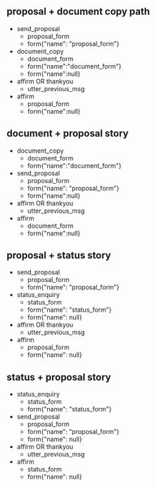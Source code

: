 ## proposal + document copy path
* send_proposal
    - proposal_form
    - form{"name": "proposal_form"}
* document_copy
    - document_form
    - form{"name":"document_form"}
    - form{"name":null}
* affirm OR thankyou
    - utter_previous_msg
* affirm
    - proposal_form
    - form{"name":null}

## document + proposal story
* document_copy
    - document_form
    - form{"name":"document_form"}
* send_proposal
    - proposal_form
    - form{"name": "proposal_form"}
    - form{"name":null}
* affirm OR thankyou
    - utter_previous_msg
* affirm
    - document_form
    - form{"name":null}

## proposal + status story
* send_proposal
    - proposal_form
    - form{"name": "proposal_form"}
* status_enquiry
    - status_form
    - form{"name": "status_form"}
    - form{"name": null}
* affirm OR thankyou
    - utter_previous_msg
* affirm
    - proposal_form
    - form{"name": null}

## status + proposal story
* status_enquiry
    - status_form
    - form{"name": "status_form"}
* send_proposal
    - proposal_form
    - form{"name": "proposal_form"}
    - form{"name": null}
* affirm OR thankyou
    - utter_previous_msg
* affirm
    - status_form
    - form{"name": null}
